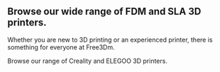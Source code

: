 ﻿## Browse our wide range of FDM and SLA 3D printers.

Whether you are new to 3D printing or an experienced printer, there is something for everyone at Free3Dm.

Browse our range of Creality and ELEGOO 3D printers.
